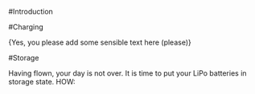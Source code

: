#Introduction

#Charging

{Yes, you please add some sensible text here (please)}

#Storage

Having flown, your day is not over. It is time to put your LiPo batteries in storage state.
HOW: